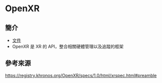 OpenXR
===

簡介
---
- [文件](https://registry.khronos.org/OpenXR/specs/1.0/html/xrspec.html#preamble)
- OpenXR 是 XR 的 API，整合相關硬體管理以及追蹤的框架

參考來源
---
https://registry.khronos.org/OpenXR/specs/1.0/html/xrspec.html#preamble

